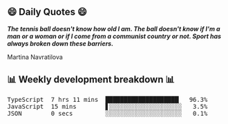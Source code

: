 ## 😄 Daily Quotes 😄

_**The tennis ball doesn't know how old I am. The ball doesn't know if I'm a man or a woman or if I come from a communist country or not. Sport has always broken down these barriers.**_

Martina Navratilova



## 📊 Weekly development breakdown 📊

<pre>TypeScript  7 hrs 11 mins  ████████████████████▏  96.3%
JavaScript  15 mins        ▋░░░░░░░░░░░░░░░░░░░░   3.5%
JSON        0 secs         ░░░░░░░░░░░░░░░░░░░░░   0.1%</pre>